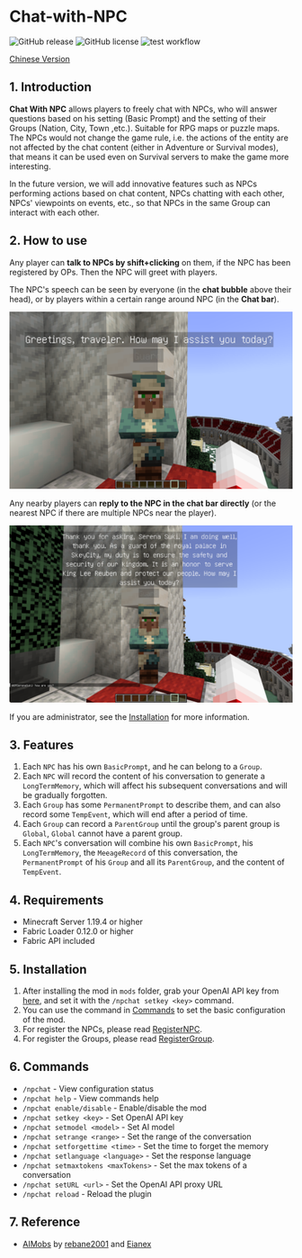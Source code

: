 # Chat-with-NPC

![GitHub release](https://img.shields.io/github/v/release/Team-Jackdaw/chat-with-NPC?include_prereleases)
![GitHub license](https://img.shields.io/github/license/Team-Jackdaw/chat-with-NPC)
![test workflow](https://github.com/Team-Jackdaw/chat-with-NPC/actions/workflows/build.yml/badge.svg)

[Chinese Version](docs/README_zh.md)

## 1. Introduction
**Chat With NPC** allows players to freely chat with NPCs, who will answer questions based on his setting (Basic Prompt) and the setting of their Groups (Nation, City, Town ,etc.). Suitable for RPG maps or puzzle maps. The NPCs would not change the game rule, i.e. the actions of the entity are not affected by the chat content (either in Adventure or Survival modes), that means it can be used even on Survival servers to make the game more interesting.

In the future version, we will add innovative features such as NPCs performing actions based on chat content, NPCs chatting with each other, NPCs' viewpoints on events, etc., so that NPCs in the same Group can interact with each other.

## 2. How to use
Any player can **talk to NPCs by shift+clicking** on them, if the NPC has been registered by OPs. Then the NPC will greet with players.

The NPC's speech can be seen by everyone (in the **chat bubble** above their head), or by players within a certain range around NPC (in the **Chat bar**). 

![image](docs/images/greeting.png)

Any nearby players can **reply to the NPC in the chat bar directly** (or the nearest NPC if there are multiple NPCs near the player).

![image](docs/images/reply.png)

If you are administrator, see the [Installation](#5-installation) for more information.

## 3. Features

1. Each `NPC` has his own `BasicPrompt`, and he can belong to a `Group`.
2. Each `NPC` will record the content of his conversation to generate a `LongTermMemory`, which will affect his subsequent conversations and will be gradually forgotten.
3. Each `Group` has some `PermanentPrompt` to describe them, and can also record some `TempEvent`, which will end after a period of time.
4. Each `Group` can record a `ParentGroup` until the group's parent group is `Global`, `Global` cannot have a parent group.
5. Each `NPC`'s conversation will combine his own `BasicPrompt`, his `LongTermMemory`, the `MeeageRecord` of this conversation, the `PermanentPrompt` of his `Group` and all its `ParentGroup`, and the content of `TempEvent`.

## 4. Requirements
- Minecraft Server 1.19.4 or higher
- Fabric Loader 0.12.0 or higher
- Fabric API included

## 5. Installation
1. After installing the mod in `mods` folder, grab your OpenAI API key from [here](https://platform.openai.com/api-keys), and set it with the `/npchat setkey <key>` command.
2. You can use the command in [Commands](#6-commands) to set the basic configuration of the mod.
3. For register the NPCs, please read [RegisterNPC](docs/RegisterNPC.md).
4. For register the Groups, please read [RegisterGroup](docs/RegisterGroup.md).

## 6. Commands
- `/npchat` - View configuration status
- `/npchat help` - View commands help
- `/npchat enable/disable` - Enable/disable the mod 
- `/npchat setkey <key>` - Set OpenAI API key
- `/npchat setmodel <model>` - Set AI model
- `/npchat setrange <range>` - Set the range of the conversation
- `/npchat setforgettime <time>` - Set the time to forget the memory
- `/npchat setlanguage <language>` - Set the response language
- `/npchat setmaxtokens <maxTokens>` - Set the max tokens of a conversation
- `/npchat setURL <url>` - Set the OpenAI API proxy URL
- `/npchat reload` - Reload the plugin

## 7. Reference

- [AIMobs](https://github.com/rebane2001/aimobs) by [rebane2001](https://github.com/rebane2001) and [Eianex](https://github.com/Eianex)
